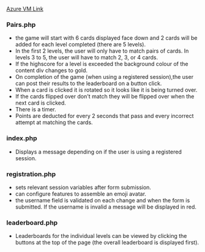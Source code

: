 [Azure VM Link](ml-lab-4d78f073-aa49-4f0e-bce2-31e5254052c7.ukwest.cloudapp.azure.com:54267)

### Pairs.php
* the game will start with 6 cards displayed face down and 2 cards will be added for each level completed (there are 5 levels).
* In the first 2 levels, the user will only have to match pairs of cards. In levels 3 to 5, the user will have to match 2, 3, or 4 cards.
* If the highscore for a level is exceeded the background colour of the content div changes to gold.
* On completion of the game (when using a registered session),the user can post their results to the leaderboard on a button click.
* When a card is clicked it is rotated so it looks like it is being turned over.
* If the cards flipped over don't match they will be flipped over when the next card is clicked.
* There is a timer.
* Points are deducted for every 2 seconds that pass and every incorrect attempt at matching the cards.
### index.php
* Displays a message depending on if the user is using a registered session.
### registration.php
* sets relevant session variables after form submission.
* can configure features to assemble an emoji avatar.
* the username field is validated on each change and when the form is submitted. If the username is invalid a message will be displayed in red.
### leaderboard.php
* Leaderboards for the individual levels can be viewed by clicking the buttons at the top of the page (the overall leaderboard is displayed first).